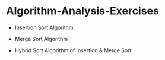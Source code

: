 # Algorithm-Analysis-Exercises

- Insertion Sort Algorithm

- Merge Sort Algorithm

- Hybrid Sort Algorithm of Insertion & Merge Sort